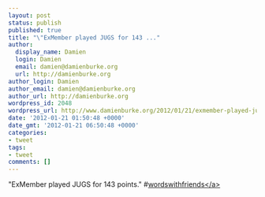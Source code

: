```yaml
---
layout: post
status: publish
published: true
title: "\"ExMember played JUGS for 143 ..."
author:
  display_name: Damien
  login: Damien
  email: damien@damienburke.org
  url: http://damienburke.org
author_login: Damien
author_email: damien@damienburke.org
author_url: http://damienburke.org
wordpress_id: 2048
wordpress_url: http://www.damienburke.org/2012/01/21/exmember-played-jugs-for-143/
date: '2012-01-21 01:50:48 +0000'
date_gmt: '2012-01-21 06:50:48 +0000'
categories:
- tweet
tags:
- tweet
comments: []
---
```

<p>"ExMember played JUGS for 143 points." #<a href="http:&#47;&#47;search.twitter.com&#47;search?q=%23wordswithfriends" class="aktt_hashtag">wordswithfriends<&#47;a></p>
